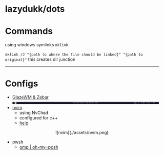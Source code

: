 # lazydukk/dots

# Commands
using windows symlinks `mklink`

`mklink /J "{path to where the file should be linked}" "{path to original}"`
this creates dir junction

---
# Configs
- [GlazeWM & Zebar](./windows/.glzr) 
![zebar](./assets/zebar.png)
- [nvim](./windows/AppData/Local/nvim/)
    - using NvChad
    - configured for c++
    - [help](./windows/AppData/Local/nvim/help.md)

<center>![nvim](./assets/nvim.png)</center>

- [pwsh](./windows/Documents/PowerShell)    
    - [omp | oh-my=posh](./windows/omp-themes/)
